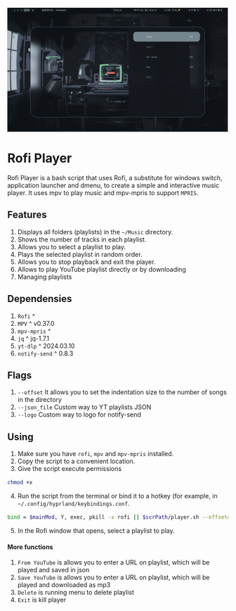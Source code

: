 ![preview](preview.png)
# Rofi Player

Rofi Player is a bash script that uses Rofi, a substitute for windows switch, application launcher and dmenu, to create a simple and interactive music player. 
It uses mpv to play music and mpv-mpris to support `MPRIS`.

## Features
1. Displays all folders (playlists) in the `~/Music` directory.
2. Shows the number of tracks in each playlist.
3. Allows you to select a playlist to play.
4. Plays the selected playlist in random order.
5. Allows you to stop playback and exit the player.
6. Allows to play YouTube playlist directly or by downloading
7. Managing playlists

## Dependensies
1. `Rofi`      		^ 
2. `MPV`       		^ v0.37.0
3. `mpv-mpris` 		^ 
4. `jq`        		^ jq-1.7.1
5. `yt-dlp`    		^ 2024.03.10
6. `notify-send`	^ 0.8.3

## Flags
1. `--offset` It allows you to set the indentation size to the number of songs in the directory
2. `--json_file` Custom way to YT playlists JSON
3. `--logo` Custom way to logo for notify-send

## Using
1. Make sure you have `rofi`, `mpv` and `mpv-mpris` installed.
2. Copy the script to a convenient location.
3. Give the script execute permissions
```sh
chmod +x
```
4. Run the script from the terminal or bind it to a hotkey (for example, in `~/.config/hyprland/keybindings.conf`.
```sh
bind = $mainMod, Y, exec, pkill -x rofi || $scrPath/player.sh --offset=25 # open player
```
5. In the Rofi window that opens, select a playlist to play.

#### More functions
1. `From YouTube` is allows you to enter a URL on playlist, which will be played and saved in json
2. `Save YouTube` is allows you to enter a URL on playlist, which will be played and downloaded as mp3
3. `Delete` is running menu to delete playlist
4. `Exit` is kill player